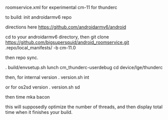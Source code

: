 roomservice.xml for experimental cm-11 for thunderc

to build:
init androidarmv6 repo

directions here
https://github.com/androidarmv6/android

cd to your androidarmv6 directory, then
git clone https://github.com/bigsupersquid/android_roomservice.git .repo/local_manifests/ -b cm-11.0

then repo sync.

. build/envsetup.sh
lunch cm_thunderc-userdebug
cd device/lge/thunderc

then, for internal version
. version.sh int

or for os2sd version
. version.sh sd

then
time mka bacon

this will supposedly optimize the number of threads, and then display total time when it finishes your build.
